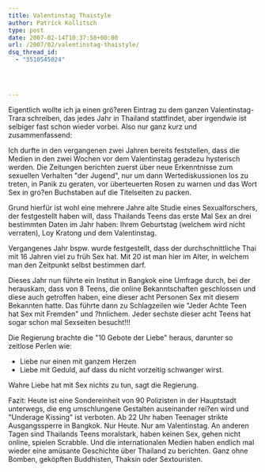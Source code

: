 ```yaml
---
title: Valentinstag Thaistyle
author: Patrick Kollitsch
type: post
date: 2007-02-14T10:37:58+00:00
url: /2007/02/valentinstag-thaistyle/
dsq_thread_id:
  - "3510545024"




---
```

Eigentlich wollte ich ja einen grö?eren Eintrag zu dem ganzen Valentinstag-Trara schreiben, das jedes Jahr in Thailand stattfindet, aber irgendwie ist selbiger fast schon wieder vorbei. Also nur ganz kurz und zusammenfassend:

Ich durfte in den vergangenen zwei Jahren bereits feststellen, dass die Medien in den zwei Wochen vor dem Valentinstag geradezu hysterisch werden. Die Zeitungen berichten zuerst über neue Erkenntnisse zum sexuellen Verhalten "der Jugend", nur um dann Wertediskussionen los zu treten, in Panik zu geraten, vor überteuerten Rosen zu warnen und das Wort Sex in gro?en Buchstaben auf die Titelseiten zu packen.

Grund hierfür ist wohl eine mehrere Jahre alte Studie eines Sexualforschers, der festgestellt haben will, dass Thailands Teens das erste Mal Sex an drei bestimmten Daten im Jahr haben: Ihrem Geburtstag (welchem wird nicht verraten), Loy Kratong und dem Valentinstag.

Vergangenes Jahr bspw. wurde festgestellt, dass der durchschnittliche Thai mit 16 Jahren viel zu früh Sex hat. Mit 20 ist man hier im Alter, in welchem man den Zeitpunkt selbst bestimmen darf.

Dieses Jahr nun führte ein Institut in Bangkok eine Umfrage durch, bei der herauskam, dass von 8 Teens, die online Bekanntschaften geschlossen und diese auch getroffen haben, eine dieser acht Personen Sex mit diesem Bekannten hatte. Das führte dann zu Schlagzeilen wie "Jeder Achte Teen hat Sex mit Fremden" und ?hnlichem. Jeder sechste dieser acht Teens hat sogar schon mal Sexseiten besucht!!!

Die Regierung brachte die "10 Gebote der Liebe" heraus, darunter so zeitlose Perlen wie:

  * Liebe nur einen mit ganzem Herzen
  * Liebe mit Geduld, auf dass du nicht vorzeitig schwanger wirst.

Wahre Liebe hat mit Sex nichts zu tun, sagt die Regierung.

Fazit: Heute ist eine Sondereinheit von 90 Polizisten in der Hauptstadt unterwegs, die eng umschlungene Gestalten auseinander rei?en wird und "Underage Kissing" ist verboten. Ab 22 Uhr haben Teenager strikte Ausgangssperre in Bangkok. Nur Heute. Nur am Valentinstag. An anderen Tagen sind Thailands Teens moralstark, haben keinen Sex, gehen nicht online, spielen Scrabble. Und die internationalen Medien haben endlich mal wieder eine amüsante Geschichte über Thailand zu berichten. Ganz ohne Bomben, geköpften Buddhisten, Thaksin oder Sextouristen.